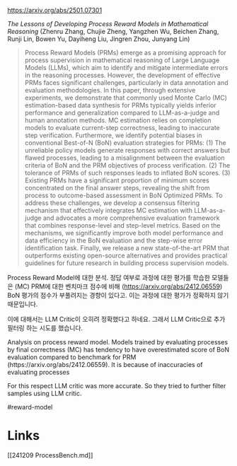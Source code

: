 https://arxiv.org/abs/2501.07301

*The Lessons of Developing Process Reward Models in Mathematical Reasoning* (Zhenru Zhang, Chujie Zheng, Yangzhen Wu, Beichen Zhang, Runji Lin, Bowen Yu, Dayiheng Liu, Jingren Zhou, Junyang Lin)

> Process Reward Models (PRMs) emerge as a promising approach for process supervision in mathematical reasoning of Large Language Models (LLMs), which aim to identify and mitigate intermediate errors in the reasoning processes. However, the development of effective PRMs faces significant challenges, particularly in data annotation and evaluation methodologies. In this paper, through extensive experiments, we demonstrate that commonly used Monte Carlo (MC) estimation-based data synthesis for PRMs typically yields inferior performance and generalization compared to LLM-as-a-judge and human annotation methods. MC estimation relies on completion models to evaluate current-step correctness, leading to inaccurate step verification. Furthermore, we identify potential biases in conventional Best-of-N (BoN) evaluation strategies for PRMs: (1) The unreliable policy models generate responses with correct answers but flawed processes, leading to a misalignment between the evaluation criteria of BoN and the PRM objectives of process verification. (2) The tolerance of PRMs of such responses leads to inflated BoN scores. (3) Existing PRMs have a significant proportion of minimum scores concentrated on the final answer steps, revealing the shift from process to outcome-based assessment in BoN Optimized PRMs. To address these challenges, we develop a consensus filtering mechanism that effectively integrates MC estimation with LLM-as-a-judge and advocates a more comprehensive evaluation framework that combines response-level and step-level metrics. Based on the mechanisms, we significantly improve both model performance and data efficiency in the BoN evaluation and the step-wise error identification task. Finally, we release a new state-of-the-art PRM that outperforms existing open-source alternatives and provides practical guidelines for future research in building process supervision models.

Process Reward Model에 대한 분석. 정답 여부로 과정에 대한 평가를 학습한 모델들은 (MC) PRM에 대한 벤치마크 점수에 비해 (https://arxiv.org/abs/2412.06559) BoN 평가의 점수가 부풀려지는 경향이 있다고. 이는 과정에 대한 평가가 정확하지 않기 때문입니다.

이에 대해서는 LLM Critic이 오히려 정확했다고 하네요. 그래서 LLM Critic으로 추가 필터링 하는 시도를 했습니다.

<english>
Analysis on process reward model. Models trained by evaluating processes by final correctness (MC) has tendency to have overestimated score of BoN evaluation compared to benchmark for PRM (https://arxiv.org/abs/2412.06559). It is because of inaccuracies of evaluating processes

For this respect LLM critic was more accurate. So they tried to further filter samples using LLM critic.
</english>

#reward-model

# Links

[[241209 ProcessBench.md]]